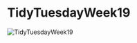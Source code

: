 # TidyTuesdayWeek19

![TidyTuesdayWeek19](https://github.com/nvietto/TidyTuesday/assets/74371363/2068530c-b205-465e-ab9d-d72ebeda7169)
